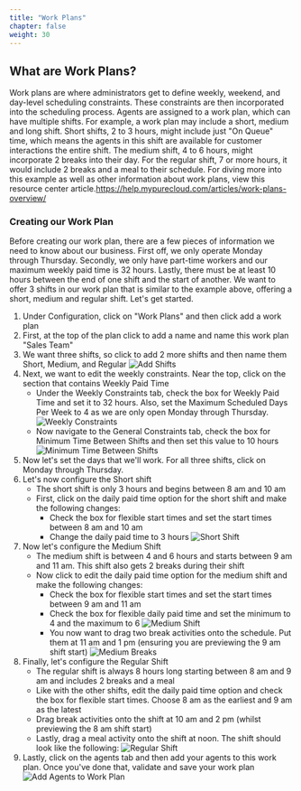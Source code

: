 ```yaml
---
title: "Work Plans"
chapter: false
weight: 30
---
```


## What are Work Plans? 
Work plans are where administrators get to define weekly, weekend, and day-level scheduling constraints. These constraints are then incorporated into the scheduling process. Agents are assigned to a work plan, which can have multiple shifts. For example, a work plan may include a short, medium and long shift. Short shifts, 2 to 3 hours, might include just "On Queue" time, which means the agents in this shift are available for customer interactions the entire shift. The medium shift, 4 to 6 hours, might incorporate 2 breaks into their day. For the regular shift, 7 or more hours, it would include 2 breaks and a meal to their schedule. For diving more into this example as well as other information about work plans, view this resource center article.https://help.mypurecloud.com/articles/work-plans-overview/

### Creating our Work Plan
Before creating our work plan, there are a few pieces of information we need to know about our business. First off, we only operate Monday through Thursday. Secondly, we only have part-time workers and our maximum weekly paid time is 32 hours. Lastly, there must be at least 10 hours between the end of one shift and the start of another. We want to offer 3 shifts in our work plan that is similar to the example above, offering a short, medium and regular shift. Let's get started. 
1. Under Configuration, click on "Work Plans" and then click add a work plan
2. First, at the top of the plan click to add a name and name this work plan "Sales Team"
3. We want three shifts, so click to add 2 more shifts and then name them Short, Medium, and Regular
![Add Shifts](/images/addShifts.JPG)
4. Next, we want to edit the weekly constraints. Near the top, click on the section that contains Weekly Paid Time
    - Under the Weekly Constraints tab, check the box for Weekly Paid Time and set it to 32 hours. Also, set the Maximum Scheduled Days Per Week to 4 as we are only open Monday through Thursday.
    ![Weekly Constraints](/images/weeklyConstraints.JPG)
    - Now navigate to the General Constraints tab, check the box for Minimum Time Between Shifts and then set this value to 10 hours
    ![Minimum Time Between Shifts](/images/minTimeBetweenShifts.JPG)
5. Now let's set the days that we'll work. For all three shifts, click on Monday through Thursday. 
6. Let's now configure the Short shift
    - The short shift is only 3 hours and begins between 8 am and 10 am
    - First, click on the daily paid time option for the short shift and make the following changes: 
        - Check the box for flexible start times and set the start times between 8 am and 10 am 
        - Change the daily paid time to 3 hours
        ![Short Shift](/images/shortShift.jpg)
7. Now let's configure the Medium Shift
    - The medium shift is between 4 and 6 hours and starts between 9 am and 11 am. This shift also gets 2 breaks during their shift
    - Now click to edit the daily paid time option for the medium shift and make the following changes: 
        - Check the box for flexible start times and set the start times between 9 am and 11 am 
        - Check the box for flexible daily paid time and set the minimum to 4 and the maximum to 6
        ![Medium Shift](/images/mediumShiftv2.jpg)
        - You now want to drag two break activities onto the schedule. Put them at 11 am and 1 pm (ensuring you are previewing the 9 am shift start)
        ![Medium Breaks](/images/mediumBreaksv2.jpg)
8. Finally, let's configure the Regular Shift
    - The regular shift is always 8 hours long starting between 8 am and 9 am and includes 2 breaks and a meal
    - Like with the other shifts, edit the daily paid time option and check the box for flexible start times. Choose 8 am as the earliest and 9 am as the latest
    - Drag break activities onto the shift at 10 am and 2 pm (whilst previewing the 8 am shift start)
    - Lastly, drag a meal activity onto the shift at noon. The shift should look like the following: 
    ![Regular Shift](/images/regularShift.jpg)
9. Lastly, click on the agents tab and then add your agents to this work plan. Once you've done that, validate and save your work plan
![Add Agents to Work Plan](/images/addAgentsToWorkPlan.jpg)

        
        
